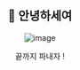 <div align = center> <h2>🙌 안녕하세여</h2></div>

<div align = center>
  
![image](https://github.com/amazon7737/amazon7737/assets/76634341/5d6ae63b-e857-4170-a03e-8e856b70bc53)

<p>끝까지 파내자 !</p>
  </div>
  
